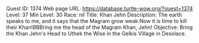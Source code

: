 Quest ID: 1374
Web page URL: https://database.turtle-wow.org/?quest=1374
Level: 37
Min Level: 30
Race: nil
Title: Khan Jehn
Description: The earth speaks to me, and it says that the Magram grow weak.Now it is time to kill their Khan!$B$BBring me the head of the Magram Khan, Jehn!
Objective: Bring the Khan Jehn's Head to Uthek the Wise in the Gelkis Village in Desolace.
